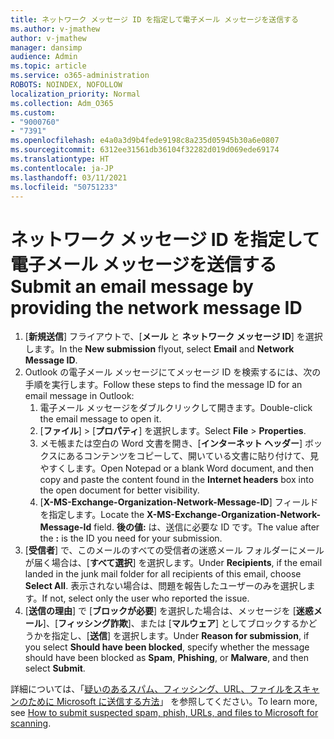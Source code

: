 ```yaml
---
title: ネットワーク メッセージ ID を指定して電子メール メッセージを送信する
ms.author: v-jmathew
author: v-jmathew
manager: dansimp
audience: Admin
ms.topic: article
ms.service: o365-administration
ROBOTS: NOINDEX, NOFOLLOW
localization_priority: Normal
ms.collection: Adm_O365
ms.custom:
- "9000760"
- "7391"
ms.openlocfilehash: e4a0a3d9b4fede9198c8a235d05945b30a6e0807
ms.sourcegitcommit: 6312ee31561db36104f32282d019d069ede69174
ms.translationtype: HT
ms.contentlocale: ja-JP
ms.lasthandoff: 03/11/2021
ms.locfileid: "50751233"
---
```

# <a name="submit-an-email-message-by-providing-the-network-message-id"></a><span data-ttu-id="7b9c3-102">ネットワーク メッセージ ID を指定して電子メール メッセージを送信する</span><span class="sxs-lookup"><span data-stu-id="7b9c3-102">Submit an email message by providing the network message ID</span></span>

1. <span data-ttu-id="7b9c3-103">[**新規送信**] フライアウトで、[**メール** と **ネットワーク メッセージ ID**] を選択します。</span><span class="sxs-lookup"><span data-stu-id="7b9c3-103">In the **New submission** flyout, select **Email** and **Network Message ID**.</span></span>
2. <span data-ttu-id="7b9c3-104">Outlook の電子メール メッセージにてメッセージ ID を検索するには、次の手順を実行します。</span><span class="sxs-lookup"><span data-stu-id="7b9c3-104">Follow these steps to find the message ID for an email message in Outlook:</span></span>
    1. <span data-ttu-id="7b9c3-105">電子メール メッセージをダブルクリックして開きます。</span><span class="sxs-lookup"><span data-stu-id="7b9c3-105">Double-click the email message to open it.</span></span>
    1. <span data-ttu-id="7b9c3-106">[**ファイル**]  >  [**プロパティ**] を選択します。</span><span class="sxs-lookup"><span data-stu-id="7b9c3-106">Select **File** > **Properties**.</span></span>
    1. <span data-ttu-id="7b9c3-107">メモ帳または空白の Word 文書を開き、[**インターネット ヘッダー**] ボックスにあるコンテンツをコピーして、開いている文書に貼り付けて、見やすくします。</span><span class="sxs-lookup"><span data-stu-id="7b9c3-107">Open Notepad or a blank Word document, and then copy and paste the content found in the **Internet headers** box into the open document for better visibility.</span></span>
    1. <span data-ttu-id="7b9c3-108">[**X-MS-Exchange-Organization-Network-Message-ID**] フィールドを指定します。</span><span class="sxs-lookup"><span data-stu-id="7b9c3-108">Locate the **X-MS-Exchange-Organization-Network-Message-Id** field.</span></span> <span data-ttu-id="7b9c3-109">**後の値:** は、送信に必要な ID です。</span><span class="sxs-lookup"><span data-stu-id="7b9c3-109">The value after the **:** is the ID you need for your submission.</span></span>
3. <span data-ttu-id="7b9c3-110">[**受信者**] で、このメールのすべての受信者の迷惑メール フォルダーにメールが届く場合は、[**すべて選択**] を選択します。</span><span class="sxs-lookup"><span data-stu-id="7b9c3-110">Under **Recipients**, if the email landed in the junk mail folder for all recipients of this email, choose **Select All**.</span></span> <span data-ttu-id="7b9c3-111">表示されない場合は、問題を報告したユーザーのみを選択します。</span><span class="sxs-lookup"><span data-stu-id="7b9c3-111">If not, select only the user who reported the issue.</span></span>
4. <span data-ttu-id="7b9c3-112">[**送信の理由**] で [**ブロックが必要**] を選択した場合は、メッセージを [**迷惑メール**]、[**フィッシング詐欺**]、または [**マルウェア**] としてブロックするかどうかを指定し、[**送信**] を選択します。</span><span class="sxs-lookup"><span data-stu-id="7b9c3-112">Under **Reason for submission**, if you select **Should have been blocked**, specify whether the message should have been blocked as **Spam**, **Phishing**, or **Malware**, and then select **Submit**.</span></span>

<span data-ttu-id="7b9c3-113">詳細については、「[疑いのあるスパム、フィッシング、URL、ファイルをスキャンのために Microsoft に送信する方法](https://go.microsoft.com/fwlink/?linkid=2101479)」 を参照してください。</span><span class="sxs-lookup"><span data-stu-id="7b9c3-113">To learn more, see [How to submit suspected spam, phish, URLs, and files to Microsoft for scanning](https://go.microsoft.com/fwlink/?linkid=2101479).</span></span>
